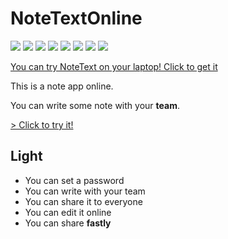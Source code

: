 # NoteTextOnline

![](https://img.shields.io/github/repo-size/langong-dev/NoteTextOnline?logo=github)
![](https://img.shields.io/github/release-date/langong-dev/NoteTextOnline?color=blue)
![](https://img.shields.io/github/tag/langong-dev/NoteTextOnline.svg)
![](https://img.shields.io/github/release/langong-dev/NoteTextOnline.svg)
![](https://img.shields.io/github/stars/langong-dev/NoteTextOnline.svg)
![](https://img.shields.io/github/forks/langong-dev/NoteTextOnline.svg)
![](https://img.shields.io/badge/state-Service-brightgreen.svg?style=plastic)
![](https://img.shields.io/badge/GitHub-LanGongNoteText-yellow.svg?style=social&logo=github)

[ You can try NoteText on your laptop! Click to get it ](https://github.com/langong-dev/NoteText)

This is a note app online.

You can write some note with your **team**.

[ > Click to try it! ](http://victorwoo.synology.me:567/)

## Light

- You can set a password
- You can write with your team
- You can share it to everyone
- You can edit it online
- You can share **fastly**
 
